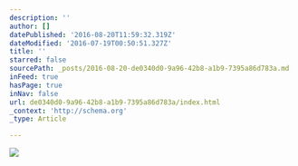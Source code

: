 ```yaml
---
description: ''
author: []
datePublished: '2016-08-20T11:59:32.319Z'
dateModified: '2016-07-19T00:50:51.327Z'
title: ''
starred: false
sourcePath: _posts/2016-08-20-de0340d0-9a96-42b8-a1b9-7395a86d783a.md
inFeed: true
hasPage: true
inNav: false
url: de0340d0-9a96-42b8-a1b9-7395a86d783a/index.html
_context: 'http://schema.org'
_type: Article

---
```

![](https://the-grid-user-content.s3-us-west-2.amazonaws.com/496661cc-c322-4f85-bea7-04471bcc774b.gif)